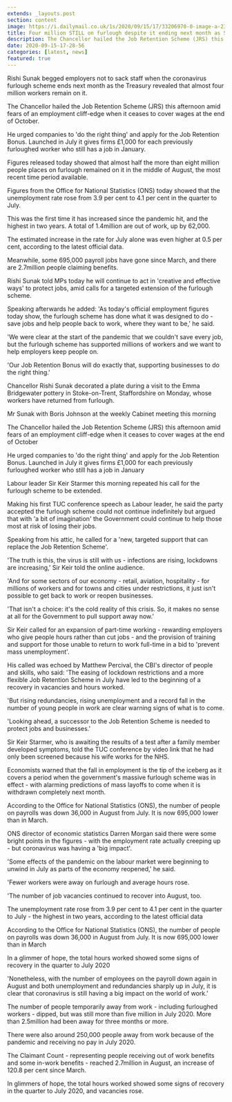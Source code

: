 ```yaml
---
extends: _layouts.post
section: content
image: https://i.dailymail.co.uk/1s/2020/09/15/17/33206970-0-image-a-23_1600185866243.jpg 
title: Four million STILL on furlough despite it ending next month as Sunak begs firms not to cut jobs 
description: The Chancellor hailed the Job Retention Scheme (JRS) this afternoon amid fears of an employment cliff-edge when it ceases to cover wages at the end of October. 
date: 2020-09-15-17-28-56 
categories: [latest, news] 
featured: true 
--- 
```

Rishi Sunak begged employers not to sack staff when the coronavirus furlough scheme ends next month as the Treasury revealed that almost four million workers remain on it. 

The Chancellor hailed the Job Retention Scheme (JRS) this afternoon amid fears of an employment cliff-edge when it ceases to cover wages at the end of October.

He urged companies to 'do the right thing' and apply for the Job Retention Bonus. Launched in July it gives firms £1,000 for each previously furloughed worker who still has a job in January.

Figures released today showed that almost half the more than eight million people places on furlough remained on it in the middle of August, the most recent time period available.

Figures from the Office for National Statistics (ONS) today showed that the unemployment rate rose from 3.9 per cent to 4.1 per cent in the quarter to July.

This was the first time it has increased since the pandemic hit, and the highest in two years. A total of 1.4million are out of work, up by 62,000.

The estimated increase in the rate for July alone was even higher at 0.5 per cent, according to the latest official data.

Meanwhile, some 695,000 payroll jobs have gone since March, and there are 2.7million people claiming benefits.

Rishi Sunak told MPs today he will continue to act in 'creative and effective ways' to protect jobs, amid calls for a targeted extension of the furlough scheme. 

Speaking afterwards he added: 'As today's official employment figures today show, the furlough scheme has done what it was designed to do - save jobs and help people back to work, where they want to be,' he said.

'We were clear at the start of the pandemic that we couldn't save every job, but the furlough scheme has supported millions of workers and we want to help employers keep people on. 

'Our Job Retention Bonus will do exactly that, supporting businesses to do the right thing.'

Chancellor Rishi Sunak decorated a plate during a visit to the Emma Bridgewater pottery in Stoke-on-Trent, Staffordshire on Monday, whose workers have returned from furlough.

Mr Sunak with Boris Johnson at the weekly Cabinet meeting this morning

The Chancellor hailed the Job Retention Scheme (JRS) this afternoon amid fears of an employment cliff-edge when it ceases to cover wages at the end of October

He urged companies to 'do the right thing' and apply for the Job Retention Bonus. Launched in July it gives firms £1,000 for each previously furloughed worker who still has a job in January

Labour leader Sir Keir Starmer this morning repeated his call for the furlough scheme to be extended. 

Making his first TUC conference speech as Labour leader, he said the party accepted the furlough scheme could not continue indefinitely but argued that with 'a bit of imagination' the Government could continue to help those most at risk of losing their jobs.

Speaking from his attic, he called for a 'new, targeted support that can replace the Job Retention Scheme'.

'The truth is this, the virus is still with us - infections are rising, lockdowns are increasing,' Sir Keir told the online audience.

'And for some sectors of our economy - retail, aviation, hospitality - for millions of workers and for towns and cities under restrictions, it just isn't possible to get back to work or reopen businesses.

'That isn't a choice: it's the cold reality of this crisis. So, it makes no sense at all for the Government to pull support away now.'

Sir Keir called for an expansion of part-time working - rewarding employers who give people hours rather than cut jobs - and the provision of training and support for those unable to return to work full-time in a bid to 'prevent mass unemployment'.

His called was echoed by Matthew Percival, the CBI's director of people and skills, who said: 'The easing of lockdown restrictions and a more flexible Job Retention Scheme in July have led to the beginning of a recovery in vacancies and hours worked.

'But rising redundancies, rising unemployment and a record fall in the number of young people in work are clear warning signs of what is to come.

'Looking ahead, a successor to the Job Retention Scheme is needed to protect jobs and businesses.'

Sir Keir Starmer, who is awaiting the results of a test after a family member developed symptoms, told the TUC conference by video link that he had only been screened because his wife works for the NHS.

Economists warned that the fall in employment is the tip of the iceberg as it covers a period when the government's massive furlough scheme was in effect - with alarming predictions of mass layoffs to come when it is withdrawn completely next month. 

According to the Office for National Statistics (ONS), the number of people on payrolls was down 36,000 in August from July. It is now 695,000 lower than in March. 

ONS director of economic statistics Darren Morgan said there were some bright points in the figures - with the employment rate actually creeping up - but coronavirus was having a 'big impact'.

'Some effects of the pandemic on the labour market were beginning to unwind in July as parts of the economy reopened,' he said.

'Fewer workers were away on furlough and average hours rose.

'The number of job vacancies continued to recover into August, too.

The unemployment rate rose from 3.9 per cent to 4.1 per cent in the quarter to July - the highest in two years, according to the latest official data

According to the Office for National Statistics (ONS), the number of people on payrolls was down 36,000 in August from July. It is now 695,000 lower than in March

In a glimmer of hope, the total hours worked showed some signs of recovery in the quarter to July 2020

'Nonetheless, with the number of employees on the payroll down again in August and both unemployment and redundancies sharply up in July, it is clear that coronavirus is still having a big impact on the world of work.'

The number of people temporarily away from work - including furloughed workers - dipped, but was still more than five million in July 2020. More than 2.5million had been away for three months or more. 

There were also around 250,000 people away from work because of the pandemic and receiving no pay in July 2020.

The Claimant Count - representing people receiving out of work benefits and some in-work benefits - reached 2.7million in August, an increase of 120.8 per cent since March. 

In glimmers of hope, the total hours worked showed some signs of recovery in the quarter to July 2020, and vacancies rose.


